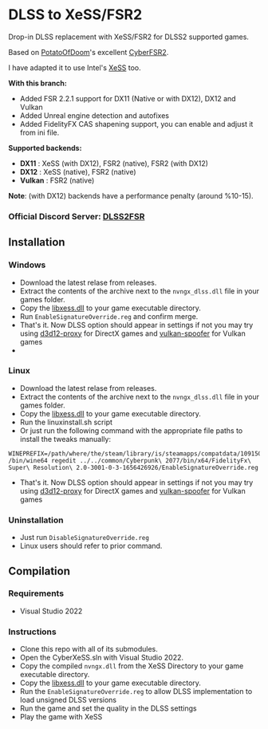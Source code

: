 # DLSS to XeSS/FSR2
Drop-in DLSS replacement with XeSS/FSR2 for DLSS2 supported games.

Based on [PotatoOfDoom](https://github.com/PotatoOfDoom)'s excellent [CyberFSR2](https://github.com/PotatoOfDoom/CyberFSR2). 

I have adapted it to use Intel's [XeSS](https://github.com/intel/xess/) too.

**With this branch:**
* Added FSR 2.2.1 support for DX11 (Native or with DX12), DX12 and Vulkan
* Added Unreal engine detection and autofixes
* Added FidelityFX CAS shapening support, you can enable and adjust it from ini file.

**Supported backends:**
* **DX11** : XeSS (with DX12), FSR2 (native), FSR2 (with DX12)
* **DX12** : XeSS (native), FSR2 (native)
* **Vulkan** : FSR2 (native) 

**Note**: (with DX12) backends have a performance penalty (around %10-15).

### Official Discord Server: [DLSS2FSR](https://discord.gg/2JDHx6kcXB)

## Installation

### Windows 
* Download the latest relase from releases.
* Extract the contents of the archive next to the `nvngx_dlss.dll` file in your games folder.
* Copy the [libxess.dll](https://raw.githubusercontent.com/intel/xess/main/bin/libxess.dll) to your game executable directory.
* Run `EnableSignatureOverride.reg` and confirm merge.
* That's it. Now DLSS option should appear in settings if not you may try using [d3d12-proxy](https://github.com/cdozdil/d3d12-proxy/releases/tag/v0.1.1) for DirectX games and [vulkan-spoofer](https://github.com/cdozdil/vulkan-spoofer/releases) for Vulkan games
* 

### Linux
* Download the latest relase from releases.
* Extract the contents of the archive next to the `nvngx_dlss.dll` file in your games folder.
* Copy the [libxess.dll](https://raw.githubusercontent.com/intel/xess/main/bin/libxess.dll) to your game executable directory.
* Run the linuxinstall.sh script
* Or just run the following command with the appropriate file paths to install the tweaks manually:
```
WINEPREFIX=/path/where/the/steam/library/is/steamapps/compatdata/1091500/pfx /bin/wine64 regedit ../../common/Cyberpunk\ 2077/bin/x64/FidelityFx\ Super\ Resolution\ 2.0-3001-0-3-1656426926/EnableSignatureOverride.reg
```
* That's it. Now DLSS option should appear in settings if not you may try using [d3d12-proxy](https://github.com/cdozdil/d3d12-proxy/releases/tag/v0.1.1) for DirectX games and [vulkan-spoofer](https://github.com/cdozdil/vulkan-spoofer/releases) for Vulkan games

### Uninstallation
* Just run `DisableSignatureOverride.reg`
* Linux users should refer to prior command.

## Compilation

### Requirements
* Visual Studio 2022

### Instructions
* Clone this repo with all of its submodules.
* Open the CyberXeSS.sln with Visual Studio 2022.
* Copy the compiled `nvngx.dll` from the XeSS Directory to your game executable directory.
* Copy the [libxess.dll](https://raw.githubusercontent.com/intel/xess/main/bin/libxess.dll) to your game executable directory.
* Run the `EnableSignatureOverride.reg` to allow DLSS implementation to load unsigned DLSS versions
* Run the game and set the quality in the DLSS settings
* Play the game with XeSS
